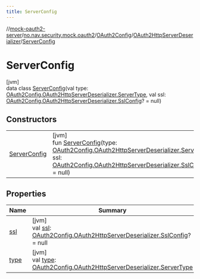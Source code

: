 ```yaml
---
title: ServerConfig
---
```

//[mock-oauth2-server](../../../../../index.html)/[no.nav.security.mock.oauth2](../../../index.html)/[OAuth2Config](../../index.html)/[OAuth2HttpServerDeserializer](../index.html)/[ServerConfig](index.html)



# ServerConfig



[jvm]\
data class [ServerConfig](index.html)(val type: [OAuth2Config.OAuth2HttpServerDeserializer.ServerType](../-server-type/index.html), val ssl: [OAuth2Config.OAuth2HttpServerDeserializer.SslConfig](../-ssl-config/index.html)? = null)



## Constructors


| | |
|---|---|
| [ServerConfig](-server-config.html) | [jvm]<br>fun [ServerConfig](-server-config.html)(type: [OAuth2Config.OAuth2HttpServerDeserializer.ServerType](../-server-type/index.html), ssl: [OAuth2Config.OAuth2HttpServerDeserializer.SslConfig](../-ssl-config/index.html)? = null) |


## Properties


| Name | Summary |
|---|---|
| [ssl](ssl.html) | [jvm]<br>val [ssl](ssl.html): [OAuth2Config.OAuth2HttpServerDeserializer.SslConfig](../-ssl-config/index.html)? = null |
| [type](type.html) | [jvm]<br>val [type](type.html): [OAuth2Config.OAuth2HttpServerDeserializer.ServerType](../-server-type/index.html) |

